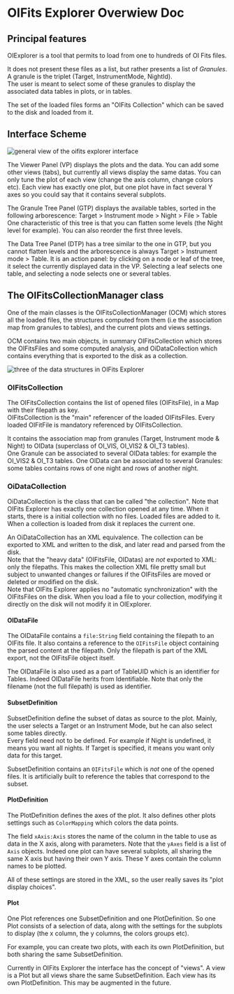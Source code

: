 # OIFits Explorer Overwiew Doc

## Principal features

OIExplorer is a tool that permits to load from one to hundreds of OI Fits files.

It does not present these files as a list, but rather presents a list of *Granules*. A granule is the triplet (Target, InstrumentMode, NightId).\
The user is meant to select some of these granules to display the associated data tables in plots, or in tables.

The set of the loaded files forms an "OIFits Collection" which can be saved to the disk and loaded from it.

## Interface Scheme

![general view of the oifits explorer interface](http://www.jmmc.fr/twiki/pub/Jmmc/Software/OImagingAntoineK/general-view.svg)

The Viewer Panel (VP) displays the plots and the data.
You can add some other views (tabs), but currently all views display the same datas. You can only tune the plot of each view (change the axis column, change colors etc). Each view has exactly one plot, but one plot have in fact several Y axes so you could say that it contains several subplots.

The Granule Tree Panel (GTP) displays the available tables, sorted in the following arborescence:
Target > Instrument mode > Night > File > Table
One characteristic of this tree is that you can flatten some levels (the Night level for example). You can also reorder the first three levels.

The Data Tree Panel (DTP) has a tree similar to the one in GTP, but you cannot flatten levels and the arborescence is always Target > Instrument mode > Table.
It is an action panel: by clicking on a node or leaf of the tree, it select the currently displayed data in the VP. Selecting a leaf selects one table, and selecting a node selects one or several tables.

## The OIFitsCollectionManager class

One of the main classes is the OIFitsCollectionManager (OCM) which stores all the loaded files, the structures computed from them (i.e the association map from granules to tables), and the current plots and views settings. 

OCM contains two main objects, in summary OIFitsCollection which stores the OIFitsFiles and some computed analysis, and OiDataCollection which contains everything that is exported to the disk as a collection.

![three of the data structures in OIFits Explorer](http://www.jmmc.fr/twiki/pub/Jmmc/Software/OImagingAntoineK/data-structures.svg)

### OIFitsCollection

The OIFitsCollection contains the list of opened files (OIFitsFile), in a Map with their filepath as key.\
OIFitsCollection is the "main" referencer of the loaded OIFitsFiles. Every loaded OIFitFile is mandatory referenced by OIFitsCollection.

It contains the association map from granules (Target, Instrument mode & Night) to OIData (superclass of OI_VIS, OI_VIS2 & OI_T3 tables).\
One Granule can be associated to several OIData tables: for example the OI_VIS2 & OI_T3 tables.
One OIData can be associated to several Granules: some tables contains rows of one night and rows of another night.

### OiDataCollection

OiDataCollection is the class that can be called "the collection". 
Note that OIFits Explorer has exactly one collection opened at any time. When it starts, there is a initial collection with no files. Loaded files are added to it. When a collection is loaded from disk it replaces the current one.

An OiDataCollection has an XML equivalence. The collection can be exported to XML and written to the disk, and later read and parsed from the disk.\
Note that the "heavy data" (OIFitsFile, OIDatas) are *not* exported to XML: only the filepaths. This makes the collection XML file pretty small but subject to unwanted changes or failures if the OIFitsFiles are moved or deleted or modified on the disk.\
Note that OIFits Explorer applies no "automatic synchronization" with the OIFitsFiles on the disk. When you load a file to your collection, modifying it directly on the disk will not modify it in OIExplorer.

#### OIDataFile 

The OIDataFile contains a `file:String` field containing the filepath to an OIFits file. It also contains a reference to the `OIFitsFile` object containing the parsed content at the filepath. Only the filepath is part of the XML export, not the OIFitsFile object itself.

The OIDataFile is also used as a part of TableUID which is an identifier for Tables. Indeed OIDataFile herits from Identifiable. Note that only the filename (not the full filepath) is used as identifier.

#### SubsetDefinition

SubsetDefinition define the subset of datas as source to the plot. Mainly, the user selects a Target or an Instrument Mode, but he can also select some tables directly.\
Every field need not to be defined. For example if Night is undefined, it means you want all nights. If Target is specified, it means you want only data for this target.

SubsetDefinition contains an `OIFitsFile` which is *not* one of the opened files. It is artificially built to reference the tables that correspond to the subset.

#### PlotDefinition

The PlotDefinition defines the axes of the plot. It also defines other plots settings such as `ColorMapping` which colors the data points.

The field `xAxis:Axis` stores the name of the column in the table to use as data in the X axis, along with parameters.
Note that the `yAxes` field is a list of `Axis` objects. Indeed one plot can have several subplots, all sharing the same X axis but having their own Y axis. These Y axes contain the column names to be plotted.

All of these settings are stored in the XML, so the user really saves its "plot display choices".

#### Plot

One Plot references one SubsetDefinition and one PlotDefinition. So one Plot consists of a selection of data, along with the settings for the subplots to display (the x column, the y columns, the colors groups etc).

For example, you can create two plots, with each its own PlotDefinition, but both sharing the same SubsetDefinition.

Currently in OIFits Explorer the interface has the concept of "views". A view is a Plot but all views share the same SubsetDefinition. Each view has its own PlotDefinition. This may be augmented in the future.


